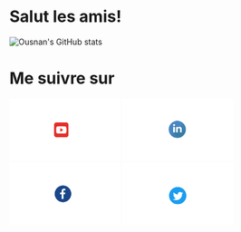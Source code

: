 # Salut les amis!
![Ousnan's GitHub stats](https://github-readme-stats.vercel.app/api?username=OusmanHamit&show_icons=true&hide=contribs,prs,prs&theme=radical)
# Me suivre sur 
<p align='left'>
    <a href="https://www.youtube.com/channel/UCE-613S-bsuLukwHDhnRxIA/?sub_confirmation=1"><img height="110" src="https://github.com/OusmanHamit/OusmanHamit/blob/main/youtube.png"></a>
    <a href="https://www.linkedin.com/in/ousman-hamit-hassani/"><img height="110" src="https://github.com/OusmanHamit/OusmanHamit/blob/main/linkedin.png"></a> 
    <a href="https://www.facebook.com/La-chaine-openclass4all-346728962011907/"><img height="110" src="https://github.com/OusmanHamit/OusmanHamit/blob/main/facebook.png"></a> 
    <a href="https://twitter.com/HassaniOusman/likes"><img height="110" src="https://github.com/OusmanHamit/OusmanHamit/blob/main/twitter.png"></a>
</p>






